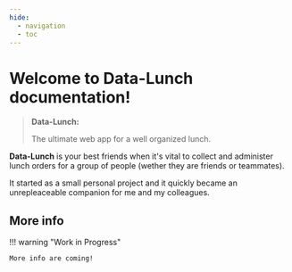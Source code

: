 ```yaml
---
hide:
  - navigation
  - toc
---
```


# Welcome to Data-Lunch documentation!

>**Data-Lunch:**
>
>The ultimate web app for a well organized lunch.

**Data-Lunch** is your best friends when it's vital to collect and administer lunch orders 
for a group of people (wether they are friends or teammates).

It started as a small personal project and it quickly became an unrepleaceable companion for me and my colleagues.

## More info

!!! warning "Work in Progress"

    More info are coming!
